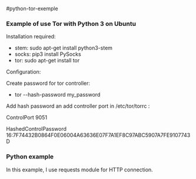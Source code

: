 #python-tor-exemple

### Example of use Tor with Python 3 on Ubuntu ###

Installation required:

* stem: sudo apt-get install python3-stem
* socks: pip3 install PySocks
* tor: sudo apt-get install tor

Configuration:

Create password for tor controller:

* tor --hash-password my_password

Add hash password an add controller port in /etc/tor/torrc :

ControlPort 9051

HashedControlPassword 16:7F74432B0864F0E06004A63636E07F7A1EF8C97ABC5907A7FE9107743D

### Python example ###

In this example, I use requests module for HTTP connection.

 




